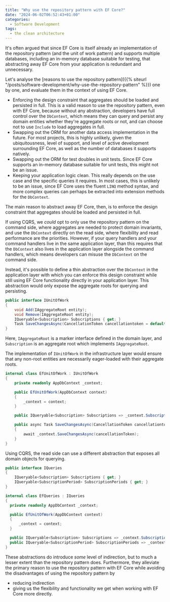 ```yaml
---
title: "Why use the repository pattern with EF Core?"
date: "2024-06-02T06:52:43+01:00"
categories:
  - Software Development
tags:
  - the clean architecture
---
```


It's often argued that since EF Core is itself already an implementation of the repository pattern (and the unit of work pattern) and supports multiple databases, including an in-memory database suitable for testing, that abstracting away EF Core from your application is redundant and unnecessary.

Let's analyse the [reasons to use the repository pattern]({{% siteurl "/posts/software-development/why-use-the-repository-pattern" %}}) one by one, and evaluate them in the context of using EF Core.

- Enforcing the design constraint that aggregates should be loaded and persisted in full. This is a valid reason to use the repository pattern, even with EF Core, because without any abstraction, developers have full control over the `DbContext`, which means they can query and persist any domain entities whether they're aggregate roots or not, and can choose not to use `Include` to load aggregates in full.
- Swapping out the ORM for another data access implementation in the future. For most projects, this is highly unlikely, given the ubiquitousness, level of support, and level of active development surrounding EF Core, as well as the number of databases it supports natively.
- Swapping out the ORM for test doubles in unit tests. Since EF Core supports an in-memory database suitable for unit tests, this might not be an issue.
- Keeping your application logic clean. This really depends on the use case and the specific queries it requires. In most cases, this is unlikely to be an issue, since EF Core uses the fluent `LINQ` method syntax, and more complex queries can perhaps be extracted into extension methods for the `DbContext`.

The main reason to abstract away EF Core, then, is to enforce the design constraint that aggregates should be loaded and persisted in full.

If using CQRS, we _could_ opt to only use the repository pattern on the command side, where aggregates are needed to protect domain invariants, and use the `DbContext` directly on the read side, where flexibility and read performance are the priorities. However, if your query handlers and your command handlers live in the same application layer, than this requires that the `DbContext` also lives in the application layer alongside the command handlers, which means developers can misuse the `DbContext` on the command side.

Instead, it's possible to define a thin abstraction over the `DbContext` in the application layer with which you can enforce this design constraint while still using EF Core functionality directly in your application layer. This abstraction would only expose the aggregate roots for querying and persisting.

```csharp
public interface IUnitOfWork
{
    void Add(IAggregateRoot entity);
    void Remove(IAggregateRoot entity);
    IQueryable<Subscription> Subscriptions { get; }
    Task SaveChangesAsync(CancellationToken cancellationtoken = default);
}
```

Here, `IAggregateRoot` is a marker interface defined in the domain layer, and `Subscription` is an aggregate root which implements `IAggregateRoot`.

The implementation of `IUnitOfWork` in the infrastructure layer would ensure that any non-root entities are necessarily eager-loaded with their aggregate roots.

```csharp
internal class EfUnitOfWork : IUnitOfWork
{
    private readonly AppDbContext _context;

    public EfUnitOfWork(AppDbContext context)
    {
        _context = context;
    }

    public IQueryable<Subscription> Subscriptions => _context.Subscriptions.Include(s => s.Periods);

    public async Task SaveChangesAsync(CancellationToken cancellationtoken = default)
    {
        await _context.SaveChangesAsync(cancellationToken);
    }
}
```

Using CQRS, the read side can use a different abstraction that exposes all domain objects for querying.

```csharp
public interface IQueries
{
    IQueryable<Subscription> Subscriptions { get; }
    IQueryable<SubscriptionPeriod> SubscriptionPeriods { get; }
}
```

```csharp
internal class EfQueries : IQueries
{
  private readonly AppDbContext _context;

  public EfUnitOfWork(AppDbContext context)
  {
      _context = context;
  }

  public IQueryable<Subscription> Subscriptions => _context.Subscriptions.AsNoTracking();
  public IQueryable<SubscriptionPeriod> SubscriptionPeriods => _context.SubscriptionPeriods.AsNoTracking();
}
```

These abstractions do introduce _some_ level of indirection, but to much a lesser extent than the repository pattern does. Furthermore, they alleviate the primary reason to use the repository pattern with EF Core while avoiding the disadvantages of using the repository pattern by

- reducing indirection
- giving us the flexibility and functionality we get when working with EF Core more directly.
